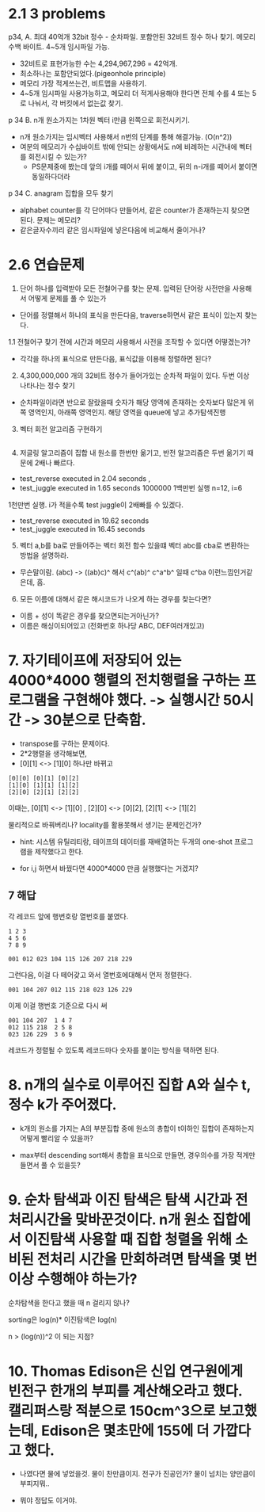# 2.1 3 problems


p34, A. 최대 40억개 32bit 정수 - 순차파일. 포함안된 32비트 정수 하나 찾기. 메모리 수백 바이트. 4~5개 임시파일 가능.
- 32비트로 표현가능한 수는 4,294,967,296 = 42억개.
- 최소하나는 포함안되었다.(pigeonhole principle)
- 메모리 가장 적게쓰는건, 비트맵을 사용하기. 
- 4~5개 임시파일 사용가능하고, 메모리 더 적게사용해야 한다면 전체 수를 4 또는 5로 나눠서, 각 버킷에서 없는값 찾기. 


p 34 B. n개 원소가지는 1차원 벡터 i만큼 왼쪽으로 회전시키기. 
- n개 원소가지는 임시벡터 사용해서 n번의 단계를 통해 해결가능. (O(n^2))
- 여분의 메모리가 수십바이트 밖에 안되는 상황에서도 n에 비례하는 시간내에 벡터를 회전시킬 수 있는가?
  - PS문제중에 봤는데 앞의 i개를 떼어서 뒤에 붙이고, 뒤의 n-i개를 떼어서 붙이면 동일하다더라

p 34 C. anagram 집합을 모두 찾기 
- alphabet counter를 각 단어마다 만들어서, 같은 counter가 존재하는지 찾으면 된다. 문제는 메모리? 
- 같은글자수끼리 같은 임시파일에 넣은다음에 비교해서 줄이거나? 


# 2.6 연습문제

1. 단어 하나를 입력받아 모든 전철어구를 찾는 문제. 입력된 단어랑 사전만을 사용해서 어떻게 문제를 풀 수 있는가

- 단어를 정렬해서 하나의 표식을 만든다음, traverse하면서 같은 표식이 있는지 찾는다.  

1.1 전철어구 찾기 전에 시간과 메모리 사용해서 사전을 조작할 수 있다면 어떻겠는가?  

- 각각을 하나의 표식으로 만든다음, 표식값을 이용해 정렬하면 된다? 

2. 4,300,000,000 개의 32비트 정수가 들어가있는 순차적 파일이 있다. 두번 이상 나타나는 정수 찾기
  - 순차파일이라면 반으로 잘랐을때 숫자가 해당 영역에 존재하는 숫자보다 많은게 위쪽 영역인지, 아래쪽 영역인지. 해당 영역을 queue에 넣고 추가탐색진행

3. 벡터 회전 알고리즘 구현하기 

```python

```

4. 저글링 알고리즘이 집합 내 원소를 한번만 옮기고, 반전 알고리즘은 두번 옮기기 때문에 2배나 빠르다.   

- test_reverse executed in 2.04 seconds , 
- test_juggle executed in 1.65 seconds  1000000 1백만번 실행 n=12, i=6

1천만번 실행. i가 적을수록 test juggle이 2배빠를 수 있겠다.
- test_reverse executed in 19.62 seconds
- test_juggle executed in 16.45 seconds

5. 벡터 a,b를 ba로 만들어주는 벡터 회전 함수 있을떄 벡터 abc를 cba로 변환하는 방법을 설명하라.
- 무슨말이람. (abc) -> ((ab)c)^ 해서 c^(ab)^  c^a^b^ 일때  c^ba 이런느낌인거같은데, 흠.      

6. 모든 이름에 대해서 같은 해시코드가 나오게 하는 경우를 찾는다면?

- 이름 + 성이 똑같은 경우를 찾으면되는거아닌가? 
- 이름은 해싱이되어있고 (전화번호 하나당 ABC, DEF여러개있고)

# 7. 자기테이프에 저장되어 있는 4000*4000 행렬의 전치행렬을 구하는 프로그램을 구현해야 했다. -> 실행시간 50시간 -> 30분으로 단축함.

- transpose를 구하는 문제이다.
- 2*2행렬을 생각해보면, 
- [0][1] <-> [1][0]  하나만 바뀌고

```
[0][0] [0][1] [0][2]
[1][0] [1][1] [1][2]
[2][0] [2][1] [2][2]
``` 
 
이때는, [0][1] <-> [1][0] , [2][0] <-> [0][2], [2][1] <-> [1][2] 

물리적으로 바꿔버리나? locality를 활용못해서 생기는 문제인건가? 
- hint: 시스템 유틸리티랑, 테이프의 데이터를 재배열하는 두개의 one-shot 프로그램을 제작했다고 한다. 

- for i,j 하면서 바꿨다면  4000*4000 만큼 실행했다는 거겠지?

## 7 해답

각 레코드 앞에 행번호랑 열번호를 붙였다. 

```
1 2 3
4 5 6
7 8 9
```

```
001 012 023 104 115 126 207 218 229
```

그런다음, 이걸 다 떼어갖고 와서 열번호에대해서 먼저 정렬한다.

```
001 104 207 012 115 218 023 126 229 

```



이제 이걸 행번호 기준으로 다시 써 

```
001 104 207  1 4 7 
012 115 218  2 5 8
023 126 229  3 6 9 
```

레코드가 정렬될 수 있도록 레코드마다 숫자를 붙이는 방식을 택하면 된다.


# 8. n개의 실수로 이루어진 집합 A와 실수 t, 정수 k가 주어졌다. 

- k개의 원소를 가지는 A의 부분집합 중에 원소의 총합이 t이하인 집합이 존재하는지 어떻게 빨리알 수 있을까? 

- max부터 descending sort해서 총합을 표식으로 만들면, 경우의수를 가장 적게만들면서 풀 수 있을듯?


# 9. 순차 탐색과 이진 탐색은 탐색 시간과 전처리시간을 맞바꾼것이다. n개 원소 집합에서 이진탐색 사용할 때 집합 청렬을 위해 소비된 전처리 시간을 만회하려면 탐색을 몇 번 이상 수행해야 하는가? 

순차탐색을 한다고 했을 때 n 걸리지 않나? 

sorting은 log(n)* 이진탐색은 log(n)

n > (log(n))^2 이 되는 지점?


# 10. Thomas Edison은 신입 연구원에게 빈전구 한개의 부피를 계산해오라고 했다. 캘리퍼스랑 적분으로 150cm^3으로 보고했는데, Edison은 몇초만에 155에 더 가깝다고 했다. 

- 나였다면 물에 넣었을것. 물이 찬만큼이지. 전구가 진공인가? 물이 넘치는 양만큼이 부피지뭐.. 

- 뭐야 정답도 이거야. 